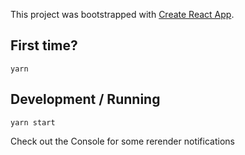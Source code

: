 This project was bootstrapped with [Create React App](https://github.com/facebook/create-react-app).

## First time?
```
yarn
```

## Development / Running
```
yarn start
```

Check out the Console for some rerender notifications